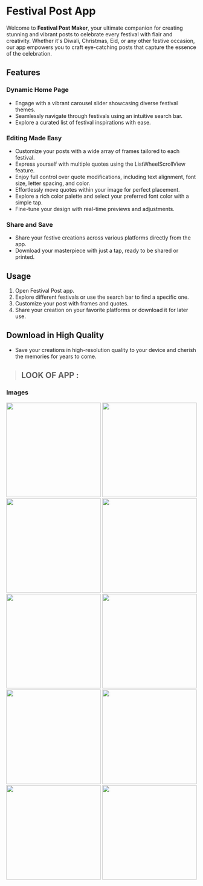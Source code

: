# Festival Post App

Welcome to **Festival Post Maker**, your ultimate companion for creating stunning and vibrant posts to celebrate every festival with flair and creativity. Whether it's Diwali, Christmas, Eid, or any other festive occasion, our app empowers you to craft eye-catching posts that capture the essence of the celebration.

## Features

### Dynamic Home Page
- Engage with a vibrant carousel slider showcasing diverse festival themes.
- Seamlessly navigate through festivals using an intuitive search bar.
- Explore a curated list of festival inspirations with ease.

### Editing Made Easy
- Customize your posts with a wide array of frames tailored to each festival.
- Express yourself with multiple quotes using the ListWheelScrollView feature.
- Enjoy full control over quote modifications, including text alignment, font size, letter spacing, and color.
- Effortlessly move quotes within your image for perfect placement.
- Explore a rich color palette and select your preferred font color with a simple tap.
- Fine-tune your design with real-time previews and adjustments.

### Share and Save
- Share your festive creations across various platforms directly from the app.
- Download your masterpiece with just a tap, ready to be shared or printed.

## Usage
1. Open Festival Post app.
2. Explore different festivals or use the search bar to find a specific one.
3. Customize your post with frames and quotes.
4. Share your creation on your favorite platforms or download it for later use.

## Download in High Quality  
- Save your creations in high-resolution quality to your device and cherish the memories for years to come.

> ## LOOK OF APP :



### Images

<img src = "https://github.com/imhadiyal/festival_post_app/assets/146731392/3ebe7d46-544f-4948-858e-039ee8e27376" width = "250">
<img src = "https://github.com/imhadiyal/festival_post_app/assets/146731392/69bb56a0-c4e2-48df-950e-33bd92bfdfbd" width = "250">
<img src = "https://github.com/imhadiyal/festival_post_app/assets/146731392/e022b75c-8105-4eb0-b81c-9b0b2c32db76" width = "250">
<img src = "https://github.com/imhadiyal/festival_post_app/assets/146731392/ca66f701-d867-45f6-bd92-ba2d81df4fef" width = "250">
<img src = "https://github.com/imhadiyal/festival_post_app/assets/146731392/fc498915-c98f-4bbc-834e-d2c937e463da" width = "250">
<img src = "https://github.com/imhadiyal/festival_post_app/assets/146731392/fc85f9ec-c62e-4217-a7dd-dc79afd2ac76" width = "250">
<img src = "https://github.com/imhadiyal/festival_post_app/assets/146731392/60303c3c-bb0b-4dff-8bc7-27ed75e4b72e" width = "250">
<img src = "https://github.com/imhadiyal/festival_post_app/assets/146731392/d8b11c60-c6df-45d1-ac92-3e8753140a5b" width = "250">
<img src = "https://github.com/imhadiyal/festival_post_app/assets/146731392/7877d4a2-10a0-4e03-a76c-5ad8629705cc" width = "250">
<img src = "https://github.com/imhadiyal/festival_post_app/assets/146731392/82752ef8-8e33-4cdd-82e1-9ae7a01f6cb1" width = "250">
